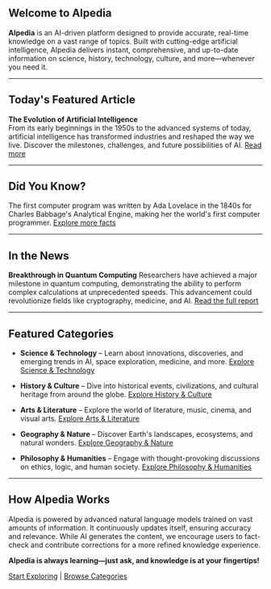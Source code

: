 ## Welcome to **AIpedia**

**AIpedia** is an AI-driven platform designed to provide accurate, real-time knowledge on a vast range of topics. Built with cutting-edge artificial intelligence, AIpedia delivers instant, comprehensive, and up-to-date information on science, history, technology, culture, and more—whenever you need it.

---

## **Today's Featured Article**

**The Evolution of Artificial Intelligence**  
From its early beginnings in the 1950s to the advanced systems of today, artificial intelligence has transformed industries and reshaped the way we live. Discover the milestones, challenges, and future possibilities of AI.
[Read more](/wiki/Evolution_of_artificial_intelligence)

---

## **Did You Know?**

The first computer program was written by Ada Lovelace in the 1840s for Charles Babbage's Analytical Engine, making her the world's first computer programmer.
[Explore more facts](/wiki/Ada_Lovelace)

---

## **In the News**

**Breakthrough in Quantum Computing**
Researchers have achieved a major milestone in quantum computing, demonstrating the ability to perform complex calculations at unprecedented speeds. This advancement could revolutionize fields like cryptography, medicine, and AI.
[Read the full report](/wiki/Quantum_computing_breakthroughs)

---

## **Featured Categories**

- **Science & Technology** – Learn about innovations, discoveries, and emerging trends in AI, space exploration, medicine, and more.
  [Explore Science & Technology](/wiki/Science_%26_Technology)

- **History & Culture** – Dive into historical events, civilizations, and cultural heritage from around the globe.
  [Explore History & Culture](/wiki/History_%26_Culture)

- **Arts & Literature** – Explore the world of literature, music, cinema, and visual arts.
  [Explore Arts & Literature](/wiki/Arts_%26_Literature)

- **Geography & Nature** – Discover Earth's landscapes, ecosystems, and natural wonders.
  [Explore Geography & Nature](/wiki/Geography_%26_Nature)

- **Philosophy & Humanities** – Engage with thought-provoking discussions on ethics, logic, and human society.
  [Explore Philosophy & Humanities](/wiki/Philosophy_%26_Humanities)

---

## **How AIpedia Works**

AIpedia is powered by advanced natural language models trained on vast amounts of information. It continuously updates itself, ensuring accuracy and relevance. While AI generates the content, we encourage users to fact-check and contribute corrections for a more refined knowledge experience.

**AIpedia is always learning—just ask, and knowledge is at your fingertips!**

[Start Exploring](/wiki/Explore_Articles) | [Browse Categories](/wiki/Explore_Categories)
